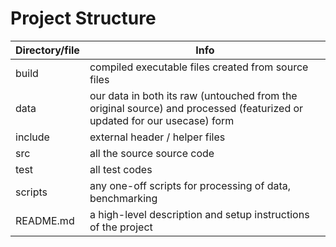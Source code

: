 # Project Structure

| Directory/file | Info  |
| ---------------|-------|
| build | compiled executable files created from source files |
| data | our data in both its raw (untouched from the original source) and processed (featurized or updated for our usecase) form |
| include | external header / helper files |
| src | all the source source code |
| test | all test codes |
| scripts | any one-off scripts for processing of data, benchmarking |
| README.md | a high-level description and setup instructions of the project |
